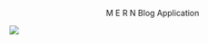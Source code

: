 <p  align ='center'>M E R N Blog Application</p>
<img src='https://th.bing.com/th/id/OIP.Z6hTDv9NAwKYB5B18BvTFgHaDd?pid=ImgDet&rs=1'>

